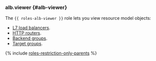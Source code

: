 ### alb.viewer {#alb-viewer}

The `{{ roles-alb-viewer }}` role lets you view resource model objects:
* [L7 load balancers](../application-load-balancer/concepts/application-load-balancer.md).
* [HTTP routers](../application-load-balancer/concepts/http-router.md).
* [Backend groups](../application-load-balancer/concepts/backend-group.md).
* [Target groups](../application-load-balancer/concepts/target-group.md).

{% include [roles-restriction-only-parents](iam/roles-restriction-only-parents.md) %}
